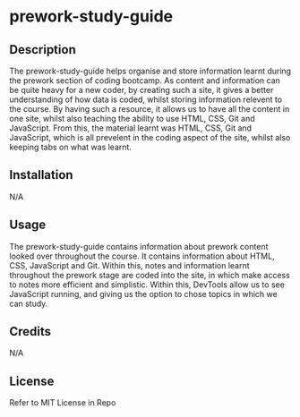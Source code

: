 # prework-study-guide

## Description


The prework-study-guide helps organise and store information learnt during the prework section of coding bootcamp. As content and information can be quite heavy for a new coder, by creating such a site, it gives a better understanding of how data is coded, whilst storing information relevent to the course. By  having such a resource, it allows us to have all the content in one site, whilst also teaching the ability to use HTML, CSS, Git and JavaScript. From this, the material learnt was HTML, CSS, Git and JavaScript, which is all prevelent in the coding aspect of the site, whilst also keeping tabs on what was learnt.

## Installation

N/A

## Usage

The prework-study-guide contains information about prework content looked over throughout the course. It contains information about HTML, CSS, JavaScript and Git. Within this, notes and information learnt throughout the prework stage are coded into the site, in which make access to notes more efficient and simplistic. Within this, DevTools allow us to see JavaScript running, and giving us the option to chose topics in which we can study. 

## Credits

N/A

## License

Refer to MIT License in Repo
